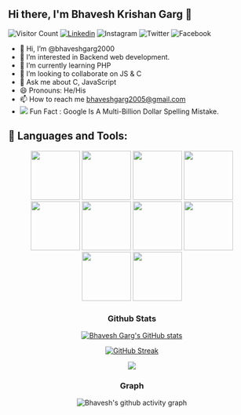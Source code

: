 
## Hi there, I'm Bhavesh Krishan Garg 👋


![Visitor Count](https://komarev.com/ghpvc/?username=bhaveshgarg2000&color=blue&logo=flat)
[![Linkedin](https://img.shields.io/badge/bhaveshgarg2000-black?style=flat&logo=Linkedin&logoColor=blue&link=https://www.linkedin.com/in/bhavesh-garg-48a418131/)](https://www.linkedin.com/in/bhavesh-garg-48a418131/)
![Instagram](https://img.shields.io/badge/bhaveshgarg2000-black?style=flat&logo=Instagram&logoColor=pink&link=https://www.instagram.com/bgarg2000/)
![Twitter](https://img.shields.io/badge/bhaveshgarg2000-black?style=flat&logo=Twitter&logoColor=pink&link=https://twitter.com/Bhaveshkrishan1/)
![Facebook](https://img.shields.io/badge/bhaveshgarg2000-black?style=flat&logo=Facebook&logoColor=pink&link=https://www.facebook.com/bhavesh.garg.1004/)






- 👋 Hi, I’m @bhaveshgarg2000
- 👀 I’m interested in Backend web development.
- 🌱 I’m currently learning PHP 
- 💞️ I’m looking to collaborate on JS & C
- 💬 Ask me about C, JavaScript
- 😄 Pronouns: He/His
- 📫 How to reach me bhaveshgarg2005@gmail.com
- <img src="https://img.icons8.com/emoji/22/000000/high-voltage.png"/> Fun Fact : Google Is A Multi-Billion Dollar Spelling Mistake.


## 🧰 Languages and Tools:
<p align="center">
<img src="https://media.giphy.com/media/XAxylRMCdpbEWUAvr8/giphy.gif" width="100" height="100">
<img src="https://media.giphy.com/media/fsEaZldNC8A1PJ3mwp/giphy.gif" width="100" height="100">
<img src="https://img.icons8.com/dusk/100/000000/javascript.png" width="100" height="100">
<img src="https://media.giphy.com/media/IdyAQJVN2kVPNUrojM/giphy.gif" width="100" height="100">
<img src="https://media.giphy.com/media/MFPXPM1nFImgYf6s25/giphy.gif" width="100" height="100">
<img src="http://2.bp.blogspot.com/-z3HC6lmULWs/VY04-cq47kI/AAAAAAAAAwQ/WH7RVNF_ZcA/s1600/f0ff536eb8244be3a825803e6f04f499.gif" width="100" height="100">
<img src="https://cdn.iconscout.com/icon/free/png-256/bootstrap-6-1175203.png" width="100" height="100">
<img src="https://img.icons8.com/color/500/000000/sass.png" width="100" height="100">
<img src="https://img.icons8.com/ios/50/000000/github--v2.png" width="100" height="100">
 <img src="https://img.icons8.com/nolan/100/php.png"width="100" height="100">
</p>




<div align="center">


 ### Github Stats
<div align = center>

 [![Bhavesh Garg's GitHub stats](https://github-readme-stats.vercel.app/api?username=bhaveshgarg2000&show_icons=true&count_private=true&include_all_commits=true&theme=dracula)](https://github.com/bhaveshgarg2000?tab=repositories)
  
 </div>
 
 [![GitHub Streak](https://github-readme-streak-stats.herokuapp.com?user=bhaveshgarg2000&theme=tokyonight_duo&hide_border=true)](https://git.io/streak-stats)
 
 
 <div>
  <img src="https://github-readme-stats.vercel.app/api/top-langs/?username=bhaveshgarg2000&show_icons=true&theme=radical">
  </div>
 
 ### Graph

  ![Bhavesh's github activity graph](https://activity-graph.herokuapp.com/graph?username=bhaveshgarg2000&theme=dracula)
 
<!---
bhaveshgarg2000/bhaveshgarg2000 is a ✨ special ✨ repository because its `README.md` (this file) appears on your GitHub profile.
You can click the Preview link to take a look at your changes.
--->
